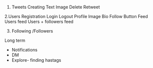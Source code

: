 1. Tweets
    Creating
        Text
        Image
    Delete
    Retweet

2.Users
    Registration
    Login
    Logout
    Profile
        Image
        Bio
        Follow Button
    Feed
        Users feed
        Users + followers feed


3. Following /Followers

Long term
- Notifications
- DM
- Explore- finding hastags

